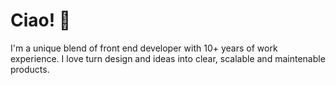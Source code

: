 # Ciao! 👋

I'm a unique blend of front end developer with 10+ years of work experience. I love turn design and ideas into clear, scalable and maintenable products. 
